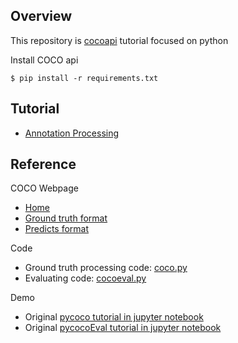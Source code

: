 ## Overview
This repository is [cocoapi](https://github.com/cocodataset/cocoapi) tutorial focused on python

Install COCO api

```
$ pip install -r requirements.txt
```

## Tutorial
- [Annotation Processing](https://github.com/Beluuuuuuga/cocoapi-tutorial/blob/main/AnnotationProcessingDemo.ipynb)

## Reference
COCO Webpage
- [Home](https://cocodataset.org/#home)
- [Ground truth format](https://cocodataset.org/#format-data)
- [Predicts format](https://cocodataset.org/#format-results)

Code
- Ground truth processing code: [coco.py](https://github.com/cocodataset/cocoapi/blob/master/PythonAPI/pycocotools/coco.py)
- Evaluating code: [cocoeval.py](https://github.com/cocodataset/cocoapi/blob/master/PythonAPI/pycocotools/cocoeval.py)

Demo
- Original [pycoco tutorial in jupyter notebook](https://github.com/cocodataset/cocoapi/blob/master/PythonAPI/pycocoDemo.ipynb)
- Original [pycocoEval tutorial in jupyter notebook](https://github.com/cocodataset/cocoapi/blob/master/PythonAPI/pycocoEvalDemo.ipynb)
